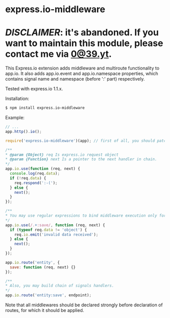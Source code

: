 # express.io-middleware

# _DISCLAIMER_: it's abandoned. If you want to maintain this module, please contact me via 0@39.yt.

This Express.io extension adds middleware and multiroute functionality to app.io. It also adds app.io.event
and app.io.namespace properties, which contains signal name and namespace (before ':' part) respectively.

Tested with express.io 1.1.x.

Installation:

```bash
$ npm install express.io-middleware
```

Example:

```javascript
// ...
app.http().io();

require('express.io-middleware')(app); // first of all, you should patch express.io app after calling app.io();

/**
* @param {Object} req Is express.io request object
* @param {Function} next Is a pointer to the next handler in chain.
*/
app.io.use(function (req, next) {
  console.log(req.data);
  if (!req.data) {
    req.respond(':-(');
  } else {
    next();
  }
});

/**
* You may use regular expressions to bind middleware execution only for specified signals.
*/
app.io.use(/.+:save/, function (req, next) {
  if (typeof req.data != 'object') {
    req.io.emit('invalid data received');
  } else {
    next();
  }
});

app.io.route('entity', {
  save: function (req, next) {}
});

/**
* Also, you may build chain of signals handlers.
*/
app.io.route('entity:save', endpoint);
```

Note that all middlewares should be declared strongly before declaration of routes, for which it should be applied.
